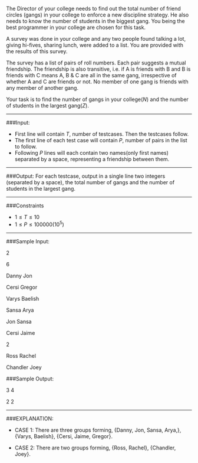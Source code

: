 The Director of your college needs to find out the total number of friend circles (gangs) in your college to enforce a new discipline strategy. He also needs to know the number of students in the biggest gang. You being the best programmer in your college are chosen for this task.

A survey was done in your college and any two people found talking a lot, giving hi-fives, sharing lunch, were added to a list. You are provided with the results of this survey.

The survey has a list of pairs of roll numbers. Each pair suggests a mutual friendship. The friendship is also transitive, i.e. if A is friends with B and B is friends with C means A, B & C are all in the same gang, irrespective of whether A and C are friends or not. No member of one gang is friends with any member of another gang.

Your task is to find the number of gangs in your college($N$) and the number of students in the largest gang($Z$).

<hr>

###Input:

- First line will contain $T$, number of testcases. Then the testcases follow. 
- The first line of each test case will contain $P$, number of pairs in the list to follow.
- Following $P$ lines will each contain two names(only first names) separated by a space, representing a friendship between them.

<hr>

###Output:
For each testcase, output in a single line two integers (separated by a space), the total number of gangs and the number of students in the largest gang.

<hr>

###Constraints 
- $1 \leq T \leq 10$
- $1 \leq P \leq 100000 (10^5)$

<hr>

###Sample Input:

2

6

Danny Jon

Cersi Gregor

Varys Baelish

Sansa Arya

Jon Sansa

Cersi Jaime

2

Ross Rachel

Chandler Joey

###Sample Output:

3 4

2 2

<hr>

###EXPLANATION:
- CASE 1: There are three groups forming, {Danny, Jon, Sansa, Arya,}, {Varys, Baelish}, {Cersi, Jaime, Gregor}.

- CASE 2: There are two groups forming, {Ross, Rachel}, {Chandler, Joey}.